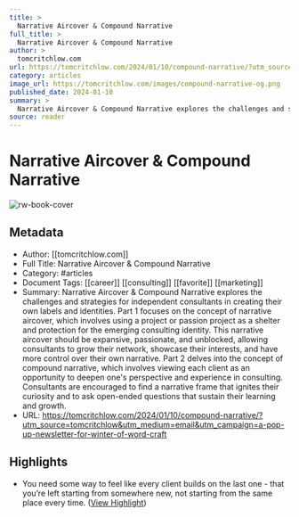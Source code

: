 ```yaml
---
title: >
  Narrative Aircover & Compound Narrative
full_title: >
  Narrative Aircover & Compound Narrative
author: >
  tomcritchlow.com
url: https://tomcritchlow.com/2024/01/10/compound-narrative/?utm_source=tomcritchlow&utm_medium=email&utm_campaign=a-pop-up-newsletter-for-winter-of-word-craft
category: articles
image_url: https://tomcritchlow.com/images/compound-narrative-og.png
published_date: 2024-01-10
summary: >
  Narrative Aircover & Compound Narrative explores the challenges and strategies for independent consultants in creating their own labels and identities. Part 1 focuses on the concept of narrative aircover, which involves using a project or passion project as a shelter and protection for the emerging consulting identity. This narrative aircover should be expansive, passionate, and unblocked, allowing consultants to grow their network, showcase their interests, and have more control over their own narrative. Part 2 delves into the concept of compound narrative, which involves viewing each client as an opportunity to deepen one's perspective and experience in consulting. Consultants are encouraged to find a narrative frame that ignites their curiosity and to ask open-ended questions that sustain their learning and growth.
source: reader
---
```

# Narrative Aircover & Compound Narrative

![rw-book-cover](https://tomcritchlow.com/images/compound-narrative-og.png)

## Metadata
- Author: [[tomcritchlow.com]]
- Full Title: Narrative Aircover & Compound Narrative
- Category: #articles
- Document Tags: [[career]] [[consulting]] [[favorite]] [[marketing]] 
- Summary: Narrative Aircover & Compound Narrative explores the challenges and strategies for independent consultants in creating their own labels and identities. Part 1 focuses on the concept of narrative aircover, which involves using a project or passion project as a shelter and protection for the emerging consulting identity. This narrative aircover should be expansive, passionate, and unblocked, allowing consultants to grow their network, showcase their interests, and have more control over their own narrative. Part 2 delves into the concept of compound narrative, which involves viewing each client as an opportunity to deepen one's perspective and experience in consulting. Consultants are encouraged to find a narrative frame that ignites their curiosity and to ask open-ended questions that sustain their learning and growth.
- URL: https://tomcritchlow.com/2024/01/10/compound-narrative/?utm_source=tomcritchlow&utm_medium=email&utm_campaign=a-pop-up-newsletter-for-winter-of-word-craft

## Highlights
- You need some way to feel like every client builds on the last one - that you’re left starting from somewhere new, not starting from the same place every time. ([View Highlight](https://read.readwise.io/read/01hs9ryysts251pbvzw5qs5tw8))


